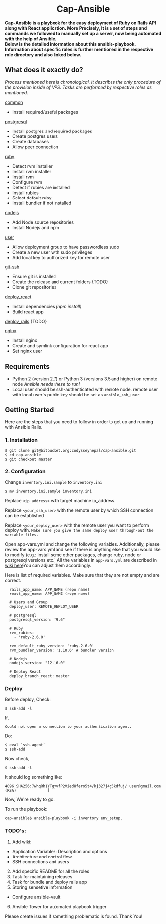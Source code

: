 
<h1 align="center">Cap-Ansible</h1>

<b>

Cap-Ansible is a playbook for the easy deployment of Ruby on Rails API along with React application. More Precisely, It is a set of steps and commands we followed to manually set up a server, now being automated with the help of Ansible. 
<br>
Below is the detailed information about this ansible-playbook. 
<br>
Information about specific roles is further mentioned in the respective role directory and also linked below. 
</b>

## What does it exactly do?
 
  *Process mentioned here is chronological. It describes the only procedure of the provision inside of VPS. Tasks are performed by respective roles as mentioned.*

[common]() 
* Install required/useful packages 

[postgresql]() 
* Install postgres and required packages
* Create postgres users
* Create databases
* Allow peer connection 

[ruby]() 
* Detect rvm installer
* Install rvm installer
* Install rvm
* Configure rvm
* Detect if rubies are installed
* Install rubies
* Select default ruby
* Install bundler if not installed 

[nodejs]()
* Add Node source repositories
* Install Nodejs and npm 

[user]() 
* Allow deployment group to have passwordless sudo
* Create a new user with sudo privileges
* Add local key to authorized key for remote user 

[git-ssh]() 
* Ensure git is installed
* Create the release and current folders {TODO}
* Clone git repositories

[deploy_react]() 
* Install dependencies *(npm install)*
* Build react app 

[deploy_rails]() {TODO} 

[nginx]() 
* Install nginx
* Create and symlink configuration for react app
* Set nginx user

## Requirements
* Python 2 (version 2.7) or Python 3 (versions 3.5 and higher) on remote node *Ansible needs these to run!*
* Local user should be ssh-authenticated with remote node. remote user with local user's public key should be set as `ansible_ssh_user`

## Getting Started
Here are the steps that you need to follow in order to get up and running with Ansible Rails.

### 1. Installation
    $ git clone git@bitbucket.org:codysseynepal/cap-ansible.git
    $ cd cap-ansible
    $ git checkout master

### 2. Configuration
Change `inventory.ini.sample` to `inventory.ini`

    $ mv inventory.ini.sample inventory.ini

Replace `<ip_address>` with target machine ip_address.

Replace `<your_ssh_user>` with the remote user by which SSH connection can be established

Replace `<your_deploy_user>` with the remote user you want to perform deploy with. `Make sure you give the same deploy user through-out the variable files.`

Open app-vars.yml and change the following variables. Additionally, please review the app-vars.yml and see if there is anything else that you would like to modify (e.g.: install some other packages, change ruby, node or postgresql versions etc.)
All the variables in `app-vars.yml` are described in [wiki here]()You can adjust them accordingly.

Here is list of required variables. Make sure that they are not empty and are correct.


      rails_app_name: APP_NAME (repo name)
      react_app_name: APP_NAME (repo name)

      # Users and Group
      deploy_user: REMOTE_DEPLOY_USER 

      # postgresql
      postgresql_version: "9.6"

      # Ruby
      rvm_rubies:
        - 'ruby-2.6.0'

      rvm_default_ruby_version: 'ruby-2.6.0' 
      rvm_bundler_version: '1.10.6' # bundler version 

      # Nodejs
      nodejs_version: "12.16.0" 

      # Deploy React
      deploy_branch_react: master

### Deploy

Before deploy, Check:

    $ ssh-add -l

If,    
 
    Could not open a connection to your authentication agent.
Do:
 
    $ eval `ssh-agent`
    $ ssh-add

Now check,
    
    $ ssh-add -l

It should log something like:

    4096 SHA256:7whqRh1YTgyvfP2ViedHfero5t4/kj327j4g5kdfuj/ user@gmail.com (RSA)              │

Now, We're ready to go.


To run the playbook:
    
    cap-ansible$ ansible-playbook -i inventory env_setup. 



### TODO's:
1. Add wiki:
  - Application Variables: Description and options 
      <!-- All the variables can be found in `app-vars.yml`.
      Here is the list, details and options that can be passed. -->
  - Architecture and control flow
  - SSH connections and users
2. Add specific README for all the roles
3. Task for maintaining releases
4. Task for bundle and deploy rails app 
5. Storing sensetive information 
  - Configure ansible-vault
6. Ansible Tower for automated playbook trigger


Please create issues if something problematic is found. Thank You!
